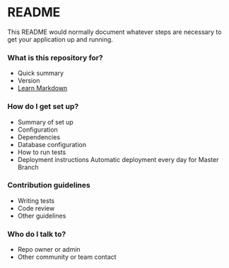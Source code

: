 # README #

This README would normally document whatever steps are necessary to get your application up and running.

### What is this repository for? ###

* Quick summary
* Version
* [Learn Markdown](https://bitbucket.org/tutorials/markdowndemo)

### How do I get set up? ###

* Summary of set up
* Configuration
* Dependencies
* Database configuration
* How to run tests
* Deployment instructions
	Automatic deployment every day for Master Branch
### Contribution guidelines ###

* Writing tests
* Code review
* Other guidelines

### Who do I talk to? ###

* Repo owner or admin
* Other community or team contact
